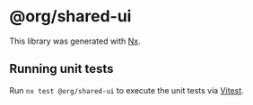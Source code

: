 # @org/shared-ui

This library was generated with [Nx](https://nx.dev).

## Running unit tests

Run `nx test @org/shared-ui` to execute the unit tests via [Vitest](https://vitest.dev/).
